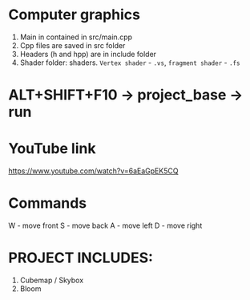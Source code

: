 # Computer graphics


1. Main in contained in src/main.cpp
2. Cpp files are saved in src folder
3. Headers (h and hpp) are in include folder
4. Shader folder: shaders. `Vertex shader` - `.vs`, `fragment shader` - `.fs`
# ALT+SHIFT+F10 -> project_base -> run

# YouTube link
https://www.youtube.com/watch?v=6aEaGpEK5CQ

# Commands
W - move front
S - move back
A - move left
D - move right

# PROJECT INCLUDES:
1. Cubemap / Skybox
2. Bloom
